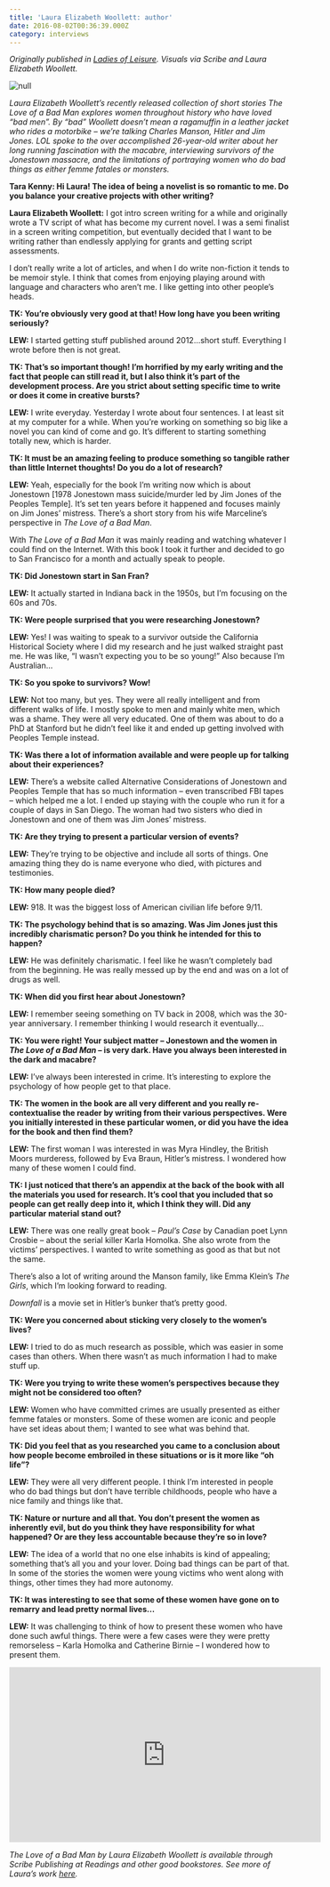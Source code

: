 ```yaml
---
title: 'Laura Elizabeth Woollett: author'
date: 2016-08-02T00:36:39.000Z
category: interviews
---
```

_Originally published in [Ladies of Leisure](http://soon.ladiesofleisurezine.com/). Visuals via Scribe and Laura Elizabeth Woollett._

![null](/img/the-love-of-a-bad-man-image_1000.png)

_Laura Elizabeth Woollett’s recently released collection of short stories The Love of a Bad Man explores women throughout history who have loved “bad men”. By “bad” Woollett doesn’t mean a ragamuffin in a leather jacket who rides a motorbike – we’re talking Charles Manson, Hitler and Jim Jones. LOL spoke to the over accomplished 26-year-old writer about her long running fascination with the macabre, interviewing survivors of the Jonestown massacre, and the limitations of portraying women who do bad things as either femme fatales or monsters._

**Tara Kenny: Hi Laura! The idea of being a novelist is so romantic to me. Do you balance your creative projects with other writing?**

**Laura Elizabeth Woollett:** I got intro screen writing for a while and originally wrote a TV script of what has become my current novel. I was a semi finalist in a screen writing competition, but eventually decided that I want to be writing rather than endlessly applying for grants and getting script assessments.

I don’t really write a lot of articles, and when I do write non-fiction it tends to be memoir style. I think that comes from enjoying playing around with language and characters who aren’t me. I like getting into other people’s heads. 

**TK: You’re obviously very good at that! How long have you been writing seriously?**

**LEW:** I started getting stuff published around 2012...short stuff. Everything I wrote before then is not great.

**TK: That’s so important though! I’m horrified by my early writing and the fact that people can still read it, but I also think it’s part of the development process. Are you strict about setting specific time to write or does it come in creative bursts?**

**LEW:** I write everyday. Yesterday I wrote about four sentences. I at least sit at my computer for a while. When you’re working on something so big like a novel you can kind of come and go. It’s different to starting something totally new, which is harder. 

**TK: It must be an amazing feeling to produce something so tangible rather than little Internet thoughts! Do you do a lot of research?**

**LEW:** Yeah, especially for the book I’m writing now which is about Jonestown \[1978 Jonestown mass suicide/murder led by Jim Jones of the Peoples Temple]. It’s set ten years before it happened and focuses mainly on Jim Jones’ mistress. There’s a short story from his wife Marceline’s perspective in _The Love of a Bad Man_.

With _The Love of a Bad Man_ it was mainly reading and watching whatever I could find on the Internet. With this book I took it further and decided to go to San Francisco for a month and actually speak to people. 

**TK: Did Jonestown start in San Fran?**

**LEW:** It actually started in Indiana back in the 1950s, but I’m focusing on the 60s and 70s.

**TK: Were people surprised that you were researching Jonestown?**

**LEW:** Yes! I was waiting to speak to a survivor outside the California Historical Society where I did my research and he just walked straight past me. He was like, “I wasn’t expecting you to be so young!” Also because I’m Australian...

**TK: So you spoke to survivors? Wow!**

**LEW:** Not too many, but yes. They were all really intelligent and from different walks of life. I mostly spoke to men and mainly white men, which was a shame. They were all very educated. One of them was about to do a PhD at Stanford but he didn’t feel like it and ended up getting involved with Peoples Temple instead. 

**TK: Was there a lot of information available and were people up for talking about their experiences?**

**LEW:** There’s a website called Alternative Considerations of Jonestown and Peoples Temple that has so much information – even transcribed FBI tapes – which helped me a lot. I ended up staying with the couple who run it for a couple of days in San Diego. The woman had two sisters who died in Jonestown and one of them was Jim Jones’ mistress. 

**TK: Are they trying to present a particular version of events?**

**LEW:** They’re trying to be objective and include all sorts of things. One amazing thing they do is name everyone who died, with pictures and testimonies. 

**TK: How many people died?**

**LEW:** 918. It was the biggest loss of American civilian life before 9/11. 

**TK: The psychology behind that is so amazing. Was Jim Jones just this incredibly charismatic person? Do you think he intended for this to happen?**

**LEW:** He was definitely charismatic. I feel like he wasn’t completely bad from the beginning. He was really messed up by the end and was on a lot of drugs as well. 

**TK: When did you first hear about Jonestown?**

**LEW:** I remember seeing something on TV back in 2008, which was the 30-year anniversary. I remember thinking I would research it eventually...

**TK: You were right! Your subject matter – Jonestown and the women in _The Love of a Bad Man_ – is very dark. Have you always been interested in the dark and macabre?**

**LEW:** I’ve always been interested in crime. It’s interesting to explore the psychology of how people get to that place.

**TK: The women in the book are all very different and you really re-contextualise the reader by writing from their various perspectives. Were you initially interested in these particular women, or did you have the idea for the book and then find them?**

**LEW:** The first woman I was interested in was Myra Hindley, the British Moors murderess, followed by Eva Braun, Hitler’s mistress. I wondered how many of these women I could find. 

**TK: I just noticed that there’s an appendix at the back of the book with all the materials you used for research. It’s cool that you included that so people can get really deep into it, which I think they will. Did any particular material stand out?**

**LEW:** There was one really great book – _Paul’s Case_ by Canadian poet Lynn Crosbie – about the serial killer Karla Homolka. She also wrote from the victims’ perspectives. I wanted to write something as good as that but not the same.

There’s also a lot of writing around the Manson family, like Emma Klein’s _The Girls_, which I’m looking forward to reading. 

_Downfall_ is a movie set in Hitler’s bunker that’s pretty good.

**TK: Were you concerned about sticking very closely to the women’s lives?**

**LEW:** I tried to do as much research as possible, which was easier in some cases than others. When there wasn’t as much information I had to make stuff up. 

**TK: Were you trying to write these women’s perspectives because they might not be considered too often?**

**LEW:** Women who have committed crimes are usually presented as either femme fatales or monsters. Some of these women are iconic and people have set ideas about them; I wanted to see what was behind that. 

**TK: Did you feel that as you researched you came to a conclusion about how people become embroiled in these situations or is it more like “oh life”?**

**LEW:** They were all very different people. I think I’m interested in people who do bad things but don’t have terrible childhoods, people who have a nice family and things like that. 

**TK: Nature or nurture and all that. You don’t present the women as inherently evil, but do you think they have responsibility for what happened? Or are they less accountable because they’re so in love?**

**LEW:** The idea of a world that no one else inhabits is kind of appealing; something that’s all you and your lover. Doing bad things can be part of that. In some of the stories the women were young victims who went along with things, other times they had more autonomy.

**TK: It was interesting to see that some of these women have gone on to remarry and lead pretty normal lives...**

**LEW:** It was challenging to think of how to present these women who have done such awful things. There were a few cases were they were pretty remorseless – Karla Homolka and Catherine Birnie – I wondered how to present them.

<iframe width="560" height="315" src="https://www.youtube.com/embed/LydZ0_3aoyw" frameborder="0" allow="autoplay; encrypted-media" allowfullscreen></iframe>

*The Love of a Bad Man by Laura Elizabeth Woollett is available through Scribe Publishing at Readings and other good bookstores. See more of Laura’s work [here](https://lauraelizabethwoollett.com/).*

